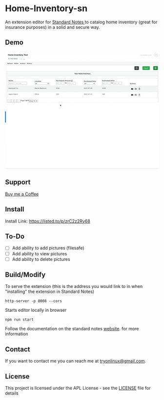 # Home-Inventory-sn

An extension editor for [Standard Notes ](https://standardnotes.org)to catalog home inventory (great for insurance purposes) in a solid and secure way.

## Demo
![](https://github.com/tryonlinux/Home-Inventory-sn/blob/0e3ba5e2eef79cc8f781e2adc1079f32c9a33395/Home%20Inventory.gif)

## Support

[Buy me a Coffee](https://www.buymeacoffee.com/tryomas)

## Install

Install Link: https://listed.to/p/zrC2z2Ry68

## To-Do

- [ ] Add ability to add pictures (filesafe)
- [ ] Add ability to view pictures
- [ ] Add ability to delete pictures

## Build/Modify

To serve the extension (this is the address you would link to in when "installing" the extension in Standard Notes)

```
http-server -p 8008 --cors
```

Starts editor locally in browser

```
npm run start
```

Follow the documentation on the standard notes [website](https://docs.standardnotes.org/extensions/intro/). for more information

## Contact

If you want to contact me you can reach me at <tryonlinux@gmail.com>.

## License

This project is licensed under the APL License - see the [LICENSE](LICENSE) file for details
